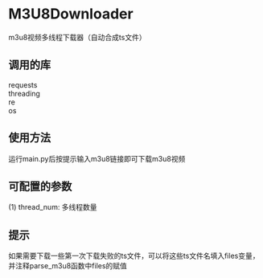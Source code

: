 # M3U8Downloader
m3u8视频多线程下载器（自动合成ts文件）
## 调用的库
requests  
threading  
re  
os 
## 使用方法  
运行main.py后按提示输入m3u8链接即可下载m3u8视频  
## 可配置的参数
(1) thread_num: 多线程数量
## 提示  
如果需要下载一些第一次下载失败的ts文件，可以将这些ts文件名填入files变量，并注释parse_m3u8函数中files的赋值  

